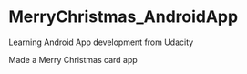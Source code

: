 # MerryChristmas_AndroidApp
Learning Android App development from Udacity

Made a Merry Christmas card app
